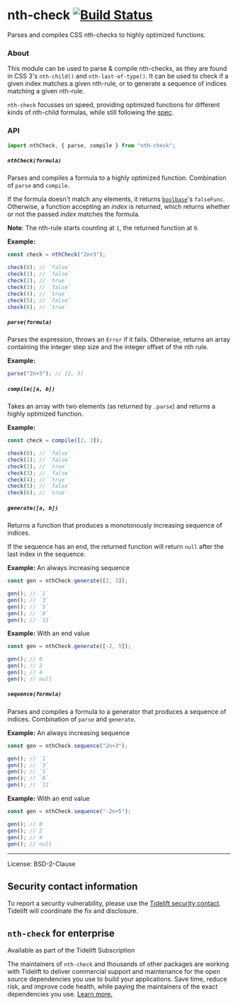 # nth-check [![Build Status](https://travis-ci.org/fb55/nth-check.svg)](https://travis-ci.org/fb55/nth-check)

Parses and compiles CSS nth-checks to highly optimized functions.

### About

This module can be used to parse & compile nth-checks, as they are found in CSS 3's `nth-child()`
and `nth-last-of-type()`. It can be used to check if a given index matches a given nth-rule, or to generate a sequence
of indices matching a given nth-rule.

`nth-check` focusses on speed, providing optimized functions for different kinds of nth-child formulas, while still
following the [spec](http://www.w3.org/TR/css3-selectors/#nth-child-pseudo).

### API

```js
import nthCheck, { parse, compile } from "nth-check";
```

##### `nthCheck(formula)`

Parses and compiles a formula to a highly optimized function. Combination of `parse` and `compile`.

If the formula doesn't match any elements, it returns [`boolbase`](https://github.com/fb55/boolbase)'s `falseFunc`.
Otherwise, a function accepting an _index_ is returned, which returns whether or not the passed _index_ matches the
formula.

**Note**: The nth-rule starts counting at `1`, the returned function at `0`.

**Example:**

```js
const check = nthCheck("2n+3");

check(0); // `false`
check(1); // `false`
check(2); // `true`
check(3); // `false`
check(4); // `true`
check(5); // `false`
check(6); // `true`
```

##### `parse(formula)`

Parses the expression, throws an `Error` if it fails. Otherwise, returns an array containing the integer step size and
the integer offset of the nth rule.

**Example:**

```js
parse("2n+3"); // [2, 3]
```

##### `compile([a, b])`

Takes an array with two elements (as returned by `.parse`) and returns a highly optimized function.

**Example:**

```js
const check = compile([2, 3]);

check(0); // `false`
check(1); // `false`
check(2); // `true`
check(3); // `false`
check(4); // `true`
check(5); // `false`
check(6); // `true`
```

##### `generate([a, b])`

Returns a function that produces a monotonously increasing sequence of indices.

If the sequence has an end, the returned function will return `null` after the last index in the sequence.

**Example:** An always increasing sequence

```js
const gen = nthCheck.generate([2, 3]);

gen(); // `1`
gen(); // `3`
gen(); // `5`
gen(); // `8`
gen(); // `11`
```

**Example:** With an end value

```js
const gen = nthCheck.generate([-2, 5]);

gen(); // 0
gen(); // 2
gen(); // 4
gen(); // null
```

##### `sequence(formula)`

Parses and compiles a formula to a generator that produces a sequence of indices. Combination of `parse` and `generate`.

**Example:** An always increasing sequence

```js
const gen = nthCheck.sequence("2n+3");

gen(); // `1`
gen(); // `3`
gen(); // `5`
gen(); // `8`
gen(); // `11`
```

**Example:** With an end value

```js
const gen = nthCheck.sequence("-2n+5");

gen(); // 0
gen(); // 2
gen(); // 4
gen(); // null
```

---

License: BSD-2-Clause

## Security contact information

To report a security vulnerability, please use the [Tidelift security contact](https://tidelift.com/security).
Tidelift will coordinate the fix and disclosure.

## `nth-check` for enterprise

Available as part of the Tidelift Subscription

The maintainers of `nth-check` and thousands of other packages are working with Tidelift to deliver commercial support
and maintenance for the open source dependencies you use to build your applications. Save time, reduce risk, and improve
code health, while paying the maintainers of the exact dependencies you
use. [Learn more.](https://tidelift.com/subscription/pkg/npm-nth-check?utm_source=npm-nth-check&utm_medium=referral&utm_campaign=enterprise&utm_term=repo)
